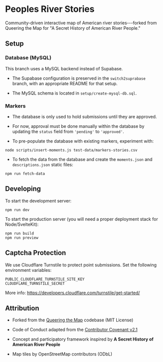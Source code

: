 Peoples River Stories
=====================

Community-driven interactive map of American river stories---forked from Queering the Map for "A Secret History of American River People."

Setup
-----

### Database (MySQL)

This branch uses a MySQL backend instead of Supabase.

-   The Supabase configuration is preserved in the `switch2suprabase` branch, with an appropriate README for that setup.

-   The MySQL schema is located in `setup/create-mysql-db.sql`.

### Markers

-   The database is only used to hold submissions until they are approved.

-   For now, approval must be done manually within the database by updating the `status` field from `'pending'` to `'approved'`.

-   To pre-populate the database with existing markers, experiment with:

```
node scripts/insert-moments.js test-data/markers-stories.csv
```

-   To fetch the data from the database and create the `moments.json` and `descriptions.json` static files:

```
npm run fetch-data
```

Developing
----------

To start the development server:

```
npm run dev
```

To start the production server (you will need a proper deployment stack for Node/SvelteKit):

```
npm run build
npm run preview
```

Captcha Protection
------------------

We use Cloudflare Turnstile to protect point submissions. Set the following environment variables:

```
PUBLIC_CLOUDFLARE_TURNSTILE_SITE_KEY
CLOUDFLARE_TURNSTILE_SECRET
```

More info: https://developers.cloudflare.com/turnstile/get-started/

Attribution
-----------

-   Forked from the [Queering the Map](https://github.com/queeringthemap/queering-the-map) codebase (MIT License)

-   Code of Conduct adapted from the [Contributor Covenant v2.1](https://www.contributor-covenant.org/version/2/1/code_of_conduct.html)

-   Concept and participatory framework inspired by **A Secret History of American River People**

-   Map tiles by OpenStreetMap contributors (ODbL)